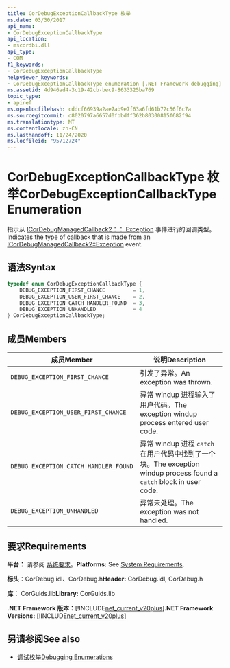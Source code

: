 ```yaml
---
title: CorDebugExceptionCallbackType 枚举
ms.date: 03/30/2017
api_name:
- CorDebugExceptionCallbackType
api_location:
- mscordbi.dll
api_type:
- COM
f1_keywords:
- CorDebugExceptionCallbackType
helpviewer_keywords:
- CorDebugExceptionCallbackType enumeration [.NET Framework debugging]
ms.assetid: 4d946ad4-3c19-42cb-bec9-8633325ba769
topic_type:
- apiref
ms.openlocfilehash: cddcf66939a2ae7ab9e7f63a6fd61b72c56f6c7a
ms.sourcegitcommit: d8020797a6657d0fbbdff362b80300815f682f94
ms.translationtype: MT
ms.contentlocale: zh-CN
ms.lasthandoff: 11/24/2020
ms.locfileid: "95712724"
---
```

# <a name="cordebugexceptioncallbacktype-enumeration"></a><span data-ttu-id="3b323-102">CorDebugExceptionCallbackType 枚举</span><span class="sxs-lookup"><span data-stu-id="3b323-102">CorDebugExceptionCallbackType Enumeration</span></span>

<span data-ttu-id="3b323-103">指示从 [ICorDebugManagedCallback2：： Exception](icordebugmanagedcallback2-exception-method.md) 事件进行的回调类型。</span><span class="sxs-lookup"><span data-stu-id="3b323-103">Indicates the type of callback that is made from an [ICorDebugManagedCallback2::Exception](icordebugmanagedcallback2-exception-method.md) event.</span></span>  
  
## <a name="syntax"></a><span data-ttu-id="3b323-104">语法</span><span class="sxs-lookup"><span data-stu-id="3b323-104">Syntax</span></span>  
  
```cpp  
typedef enum CorDebugExceptionCallbackType {  
    DEBUG_EXCEPTION_FIRST_CHANCE         = 1,  
    DEBUG_EXCEPTION_USER_FIRST_CHANCE    = 2,  
    DEBUG_EXCEPTION_CATCH_HANDLER_FOUND  = 3,  
    DEBUG_EXCEPTION_UNHANDLED            = 4  
} CorDebugExceptionCallbackType;  
```  
  
## <a name="members"></a><span data-ttu-id="3b323-105">成员</span><span class="sxs-lookup"><span data-stu-id="3b323-105">Members</span></span>  
  
|<span data-ttu-id="3b323-106">成员</span><span class="sxs-lookup"><span data-stu-id="3b323-106">Member</span></span>|<span data-ttu-id="3b323-107">说明</span><span class="sxs-lookup"><span data-stu-id="3b323-107">Description</span></span>|  
|------------|-----------------|  
|`DEBUG_EXCEPTION_FIRST_CHANCE`|<span data-ttu-id="3b323-108">引发了异常。</span><span class="sxs-lookup"><span data-stu-id="3b323-108">An exception was thrown.</span></span>|  
|`DEBUG_EXCEPTION_USER_FIRST_CHANCE`|<span data-ttu-id="3b323-109">异常 windup 进程输入了用户代码。</span><span class="sxs-lookup"><span data-stu-id="3b323-109">The exception windup process entered user code.</span></span>|  
|`DEBUG_EXCEPTION_CATCH_HANDLER_FOUND`|<span data-ttu-id="3b323-110">异常 windup 进程 `catch` 在用户代码中找到了一个块。</span><span class="sxs-lookup"><span data-stu-id="3b323-110">The exception windup process found a `catch` block in user code.</span></span>|  
|`DEBUG_EXCEPTION_UNHANDLED`|<span data-ttu-id="3b323-111">异常未处理。</span><span class="sxs-lookup"><span data-stu-id="3b323-111">The exception was not handled.</span></span>|  
  
## <a name="requirements"></a><span data-ttu-id="3b323-112">要求</span><span class="sxs-lookup"><span data-stu-id="3b323-112">Requirements</span></span>  

 <span data-ttu-id="3b323-113">**平台：** 请参阅 [系统要求](../../get-started/system-requirements.md)。</span><span class="sxs-lookup"><span data-stu-id="3b323-113">**Platforms:** See [System Requirements](../../get-started/system-requirements.md).</span></span>  
  
 <span data-ttu-id="3b323-114">**标头**：CorDebug.idl、CorDebug.h</span><span class="sxs-lookup"><span data-stu-id="3b323-114">**Header:** CorDebug.idl, CorDebug.h</span></span>  
  
 <span data-ttu-id="3b323-115">**库：** CorGuids.lib</span><span class="sxs-lookup"><span data-stu-id="3b323-115">**Library:** CorGuids.lib</span></span>  
  
 <span data-ttu-id="3b323-116">**.NET Framework 版本：**[!INCLUDE[net_current_v20plus](../../../../includes/net-current-v20plus-md.md)]</span><span class="sxs-lookup"><span data-stu-id="3b323-116">**.NET Framework Versions:** [!INCLUDE[net_current_v20plus](../../../../includes/net-current-v20plus-md.md)]</span></span>  
  
## <a name="see-also"></a><span data-ttu-id="3b323-117">另请参阅</span><span class="sxs-lookup"><span data-stu-id="3b323-117">See also</span></span>

- [<span data-ttu-id="3b323-118">调试枚举</span><span class="sxs-lookup"><span data-stu-id="3b323-118">Debugging Enumerations</span></span>](debugging-enumerations.md)
